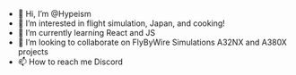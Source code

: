 - 👋 Hi, I’m @Hypeism
- 👀 I’m interested in flight simulation, Japan, and cooking!
- 🌱 I’m currently learning React and JS
- 💞️ I’m looking to collaborate on FlyByWire Simulations A32NX and A380X projects
- 📫 How to reach me Discord

<!---
Hypeism/Hypeism is a ✨ special ✨ repository because its `README.md` (this file) appears on your GitHub profile.
You can click the Preview link to take a look at your changes.
--->

